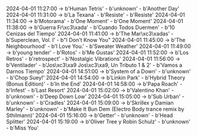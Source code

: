 2024-04-01 11:27:00 -> b'Human Tetris' - b'unknown' - b'Another Day'
2024-04-01 11:31:00 -> b'La Texana' - b'Resiste' - b'Resiste'
2024-04-01 11:34:00 -> b'Motorama' - b'One Moment' - b'One Moment'
2024-04-01 11:38:00 -> b'Guerra Fr\xc3\xada' - b'Cuando Todos Duermen' - b'10 Cenizas del Tiempo'
2024-04-01 11:41:00 -> b'The Mar\xc3\xadas' - b'Superclean, Vol. I' - b"I Don't Know You"
2024-04-01 11:45:00 -> b'The Neighbourhood' - b'I Love You.' - b'Sweater Weather'
2024-04-01 11:49:00 -> b'young tender' - b'Rotos' - b'Me Gustas'
2024-04-01 11:52:00 -> b'Los Retros' - b'retrospect' - b'Nostalgic Vibrations'
2024-04-01 11:56:00 -> b'Ventilader' - b'Jos\xc3\xa9 Jos\xc3\xa9, Un Tributo 1 & 2' - b'Vamos a Darnos Tiempo'
2024-04-01 14:51:00 -> b'System of a Down' - b'unknown' - b'Chop Suey!'
2024-04-01 14:54:00 -> b'Linkin Park' - b'Hybrid Theory (Bonus Edition)' - b'In the End'
2024-04-01 14:58:00 -> b'Papa Roach' - b'Infest' - b'Last Resort'
2024-04-01 15:02:00 -> b'Valentino Khan' - b'unknown' - b'Deep Down Low'
2024-04-01 15:05:00 -> b'Sub Urban' - b'unknown' - b'Cradles'
2024-04-01 15:09:00 -> b'Skrillex y Damian Marley' - b'unknown' - b'Make It Bun Dem (Electro Body trance remix by Sthilmann)'
2024-04-01 15:16:00 -> b'Getter' - b'unknown' - b'Head Splitter'
2024-04-01 15:19:00 -> b'Oliver Tree y Robin Schulz' - b'unknown' - b'Miss You'
